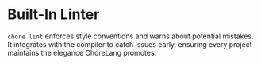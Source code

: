 # Built-In Linter

`chore lint` enforces style conventions and warns about potential mistakes.
It integrates with the compiler to catch issues early, ensuring every project
maintains the elegance ChoreLang promotes.
